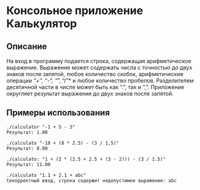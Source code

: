 Консольное приложение Калькулятор
===========
Описание
-----------
На вход в программу подается строка, содержащая арифметическое выражение. Выражение может
содержать числа с точностью до двух знаков после запятой, любое количество скобок, арифметические
операции *“+”, “-”, “*”, “/”* и любое количество пробелов. Разделителем десятичной части в числе может
быть как “.”, так и “,”.  Приложение округляет результат выражения до двух знаков после запятой.

Примеры использования
-----------
```
./calculator "-1 + 5 - 3"
Результат: 1.00

./calculato "-10 + (8 * 2.5) - (3 / 1,5)"
Результат: 8.00

./calculato: "1 + (2 * (2.5 + 2.5 + (3 - 2))) - (3 / 1.5)"
Результат: 11.00

./calculato "1.1 + 2.1 + abc"
tекорректный ввод, строка содержит недопустимое выражение: abc
```
